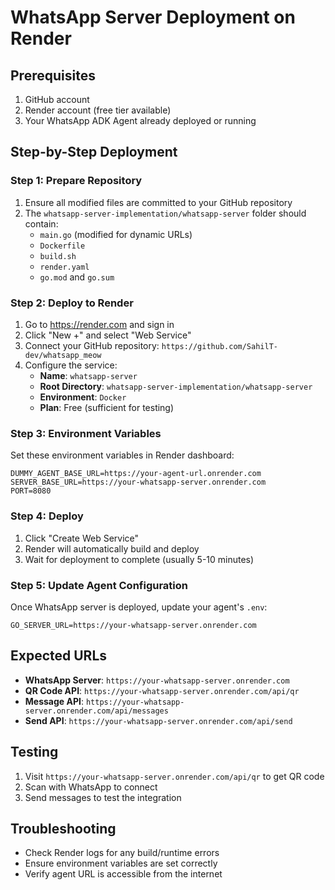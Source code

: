 # WhatsApp Server Deployment on Render

## Prerequisites
1. GitHub account
2. Render account (free tier available)
3. Your WhatsApp ADK Agent already deployed or running

## Step-by-Step Deployment

### Step 1: Prepare Repository
1. Ensure all modified files are committed to your GitHub repository
2. The `whatsapp-server-implementation/whatsapp-server` folder should contain:
   - `main.go` (modified for dynamic URLs)
   - `Dockerfile`
   - `build.sh`
   - `render.yaml`
   - `go.mod` and `go.sum`

### Step 2: Deploy to Render
1. Go to https://render.com and sign in
2. Click "New +" and select "Web Service"
3. Connect your GitHub repository: `https://github.com/SahilT-dev/whatsapp_meow`
4. Configure the service:
   - **Name**: `whatsapp-server`
   - **Root Directory**: `whatsapp-server-implementation/whatsapp-server`
   - **Environment**: `Docker`
   - **Plan**: Free (sufficient for testing)

### Step 3: Environment Variables
Set these environment variables in Render dashboard:
```
DUMMY_AGENT_BASE_URL=https://your-agent-url.onrender.com
SERVER_BASE_URL=https://your-whatsapp-server.onrender.com
PORT=8080
```

### Step 4: Deploy
1. Click "Create Web Service"
2. Render will automatically build and deploy
3. Wait for deployment to complete (usually 5-10 minutes)

### Step 5: Update Agent Configuration
Once WhatsApp server is deployed, update your agent's `.env`:
```
GO_SERVER_URL=https://your-whatsapp-server.onrender.com
```

## Expected URLs
- **WhatsApp Server**: `https://your-whatsapp-server.onrender.com`
- **QR Code API**: `https://your-whatsapp-server.onrender.com/api/qr`
- **Message API**: `https://your-whatsapp-server.onrender.com/api/messages`
- **Send API**: `https://your-whatsapp-server.onrender.com/api/send`

## Testing
1. Visit `https://your-whatsapp-server.onrender.com/api/qr` to get QR code
2. Scan with WhatsApp to connect
3. Send messages to test the integration

## Troubleshooting
- Check Render logs for any build/runtime errors
- Ensure environment variables are set correctly
- Verify agent URL is accessible from the internet
